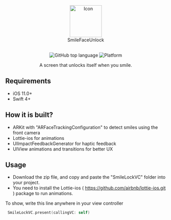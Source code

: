 <div align="center">
  <img width="100" src="https://user-images.githubusercontent.com/35783310/182454335-fbb17362-2e45-4fb1-a673-5d54c828313f.png" alt="Icon" /> <br>
  SmileFaceUnlock <br>  <br>

![GitHub top language](https://img.shields.io/github/languages/top/m-afham/SmileToUnlock?color=yellow)
![Platform](https://img.shields.io/cocoapods/p/SmileToUnlock.svg?style=flat) 

A screen that unlocks itself when you smile.
</div>

## Requirements

- iOS 11.0+
- Swift 4+

## How it is built?

- ARKit with "ARFaceTrackingConfiguration" to detect smiles using the front camera
- Lottie-ios for animations
- UIImpactFeedbackGenerator for haptic feedback
- UIView animations and transitions for better UX

## Usage

- Download the zip file, and copy and paste the "SmileLockVC" folder into your project. 
- You need to install the Lottie-ios ( https://github.com/airbnb/lottie-ios.git )  package to run animations.  

To show, write this line anywhere in your view controller
```Swift
 SmileLockVC.present(callingVC: self)
 ```


